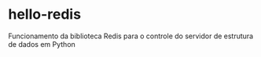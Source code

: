 # hello-redis
Funcionamento da biblioteca Redis para o controle do servidor de estrutura de dados em Python

